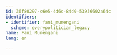 ```yaml
---
id: 36f80297-c6e5-4d6c-84d0-53936602a64c
identifiers:
- identifier: fani_munengani
  scheme: everypolitician_legacy
name: Fani Munengani
lang: en

---
```

